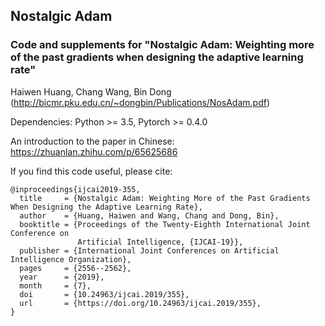 ## Nostalgic Adam
### Code and supplements for "Nostalgic Adam: Weighting more of the past gradients when designing the adaptive learning rate"
Haiwen Huang, Chang Wang, Bin Dong (http://bicmr.pku.edu.cn/~dongbin/Publications/NosAdam.pdf) 

Dependencies: Python >= 3.5, Pytorch >= 0.4.0

An introduction to the paper in Chinese: https://zhuanlan.zhihu.com/p/65625686

If you find this code useful, please cite:
```
@inproceedings{ijcai2019-355,
  title     = {Nostalgic Adam: Weighting More of the Past Gradients When Designing the Adaptive Learning Rate},
  author    = {Huang, Haiwen and Wang, Chang and Dong, Bin},
  booktitle = {Proceedings of the Twenty-Eighth International Joint Conference on
               Artificial Intelligence, {IJCAI-19}},
  publisher = {International Joint Conferences on Artificial Intelligence Organization},             
  pages     = {2556--2562},
  year      = {2019},
  month     = {7},
  doi       = {10.24963/ijcai.2019/355},
  url       = {https://doi.org/10.24963/ijcai.2019/355},
}
```

